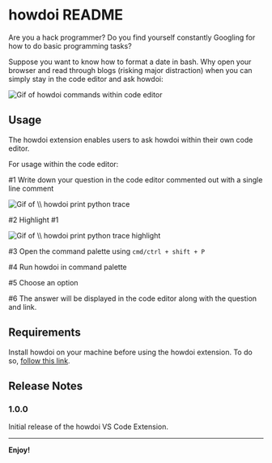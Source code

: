 # howdoi README

Are you a hack programmer? Do you find yourself constantly Googling for how to do basic programming tasks?

Suppose you want to know how to format a date in bash. Why open your browser and read through blogs (risking major distraction) when you can simply stay in the code editor and ask howdoi:

![Gif of howdoi commands within code editor](http://g.recordit.co/3795DyyMm1.gif)

## Usage

The howdoi extension enables users to ask howdoi within their own code editor. 

For usage within the code editor:

#1 Write down your question in the code editor commented out with a single line comment

![Gif of `\\ howdoi print python trace`](http://g.recordit.co/uPL4KqWvTV.gif)

#2 Highlight #1

![Gif of `\\ howdoi print python trace` highlight](http://g.recordit.co/ladhB94tBZ.gif)


#3 Open the command palette using `cmd/ctrl + shift + P`

#4 Run howdoi in command palette

#5 Choose an option

#6 The answer will be displayed in the code editor along with the question and link.

## Requirements

Install howdoi on your machine before using the howdoi extension. To do so, [follow this link](https://github.com/gleitz/howdoi#installation).

## Release Notes


### 1.0.0

Initial release of the howdoi VS Code Extension.


-----------------------------------------------------------------------------------------------------------

**Enjoy!**
